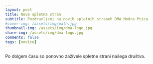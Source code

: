 ```yaml
---
layout: post
title: Nova spletna stran
subtitle: Pozdravljeni na novih spletnih straneh DMA Modra Ptica
#cover-img: /assets/img/path.jpg
thumbnail-img: /assets/img/dma-logo.jpg
share-img: /assets/img/dma-logo.jpg
comments: false
tags: [novice]
---
```


Po dolgem času so ponovno zaživele spletne strani našega društva.
